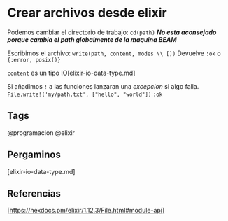 # Crear archivos desde elixir

Podemos cambiar el directorio de trabajo:
`cd(path)`
***No esta aconsejado porque cambia el path globalmente de la maquina BEAM***

Escribimos el archivo:
`write(path, content, modes \\ [])`
Devuelve `:ok` o `{:error, posix()}`

`content` es un tipo IO[elixir-io-data-type.md]

Si añadimos `!` a las funciones lanzaran una *excepcion* si algo falla.
`File.write!('my/path.txt', ["hello", "world"])`
`:ok`

## Tags
@programacion @elixir

## Pergaminos
[elixir-io-data-type.md]

## Referencias
[https://hexdocs.pm/elixir/1.12.3/File.html#module-api]
